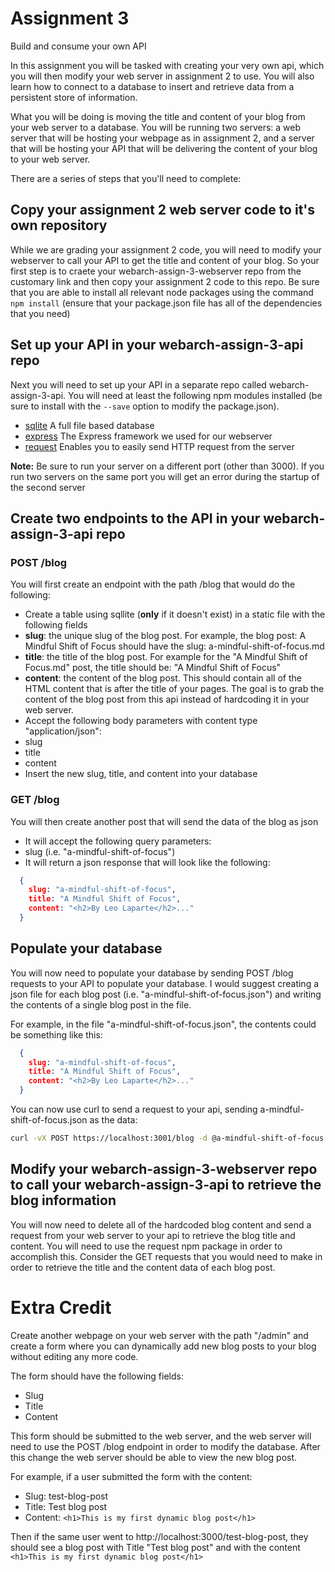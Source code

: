 # Assignment 3
Build and consume your own API

In this assignment you will be tasked with creating your very own api, which you will then modify your web server in assignment 2 to use. You will also learn how to connect to a database to insert and retrieve data from a persistent store of information.

What you will be doing is moving the title and content of your blog from your web server to a database. You will be running two servers: a web server that will be hosting your webpage as in assignment 2, and a server that will be hosting your API that will be delivering the content of your blog to your web server.

There are a series of steps that you'll need to complete:

## Copy your assignment 2 web server code to it's own repository
While we are grading your assignment 2 code, you will need to modify your webserver to call your API to get the title and content of your blog. So your first step is to craete your webarch-assign-3-webserver repo from the customary link and then copy your assignment 2 code to this repo. Be sure that you are able to install all relevant node packages using the command ```npm install``` (ensure that your package.json file has all of the dependencies that you need)

## Set up your API in your webarch-assign-3-api repo

Next you will need to set up your API in a separate repo called webarch-assign-3-api. You will need at least the following npm modules installed (be sure to install with the ```--save``` option to modify the package.json).

 - [sqlite](https://www.npmjs.com/package/sqlite3) A full file based database
 - [express](http://expressjs.com) The Express framework we used for our webserver
 - [request](https://www.npmjs.com/package/request) Enables you to easily send HTTP request from the server
 
**Note:** Be sure to run your server on a different port (other than 3000). If you run two servers on the same port you will get an error during the startup of the second server

## Create two endpoints to the API in your webarch-assign-3-api repo

### POST /blog
You will first create an endpoint with the path /blog that would do the following:
 - Create a table using sqllite (**only** if it doesn't exist) in a static file with the following fields
  - **slug**: the unique slug of the blog post. For example, the blog post: A Mindful Shift of Focus should have the slug: a-mindful-shift-of-focus.md
  - **title**: the title of the blog post. For example for the "A Mindful Shift of Focus.md" post, the title should be: "A Mindful Shift of Focus"
  - **content**: the content of the blog post. This should contain all of the HTML content that is after the title of your pages. The goal is to grab the content of the blog post from this api instead of hardcoding it in your web server.
 - Accept the following body parameters with content type "application/json":
  - slug
  - title
  - content
 - Insert the new slug, title, and content into your database
 
### GET /blog

You will then create another post that will send the data of the blog as json

 - It will accept the following query parameters:
  - slug (i.e. "a-mindful-shift-of-focus")
 - It will return a json response that will look like the following:
```json
  {
    slug: "a-mindful-shift-of-focus",
    title: "A Mindful Shift of Focus",
    content: "<h2>By Leo Laparte</h2>..."
  }
```

## Populate your database

You will now need to populate your database by sending POST /blog requests to your API to populate your database. I would suggest creating a json file for each blog post (i.e. "a-mindful-shift-of-focus.json") and writing the contents of a single blog post in the file.

For example, in the file "a-mindful-shift-of-focus.json", the contents could be something like this:
```json
  {
    slug: "a-mindful-shift-of-focus",
    title: "A Mindful Shift of Focus",
    content: "<h2>By Leo Laparte</h2>..."
  }
```
You can now use curl to send a request to your api, sending a-mindful-shift-of-focus.json as the data:

```bash
curl -vX POST https://localhost:3001/blog -d @a-mindful-shift-of-focus.json --header "Content-Type: application/json"
```

## Modify your webarch-assign-3-webserver repo to call your webarch-assign-3-api to retrieve the blog information

You will now need to delete all of the hardcoded blog content and send a request from your web server to your api to retrieve the blog title and content. You will need to use the request npm package in order to accomplish this. Consider the GET requests that you would need to make in order to retrieve the title and the content data of each blog post.

# Extra Credit

Create another webpage on your web server with the path "/admin" and create a form where you can dynamically add new blog posts to your blog without editing any more code.

The form should have the following fields:
 - Slug
 - Title
 - Content
 
This form should be submitted to the web server, and the web server will need to use the POST /blog endpoint in order to modify the database. After this change the web server should be able to view the new blog post.

For example, if a user submitted the form with the content:
 - Slug: test-blog-post
 - Title: Test blog post
 - Content: ```<h1>This is my first dynamic blog post</h1>```
 
Then if the same user went to http://localhost:3000/test-blog-post, they should see a blog post with Title "Test blog post" and with the content ```<h1>This is my first dynamic blog post</h1>```

